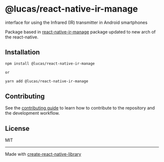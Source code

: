 # @lucas/react-native-ir-manage

interface for using the Infrared (IR) transmitter in Android smartphones

Package based in [react-native-ir-manage](https://github.com/danielr18/react-native-ir-manager/tree/master) package updated to new arch of the react-native.

## Installation

```sh
npm install @lucas/react-native-ir-manage

or

yarn add @lucas/react-native-ir-manage
```

## Contributing

See the [contributing guide](CONTRIBUTING.md) to learn how to contribute to the repository and the development workflow.

## License

MIT

---

Made with [create-react-native-library](https://github.com/callstack/react-native-builder-bob)
